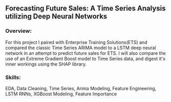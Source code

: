 ## Forecasting Future Sales: A Time Series Analysis utilizing Deep Neural Networks
### Overview: 
For this project I paired with Enterprise Training Solutions(ETS) and compared the classic Time Series ARIMA model to a LSTM deep neural network in an attempt to predict future sales for ETS.
I will also compare the use of an Extreme Gradient Boost model to Time Series data, and digest it's inner workings using the SHAP library. 
### Skills: 
EDA, Data Cleaning, Time Series, Arima Modeling, Feature Engineering, LSTM RNNs, XGBoost Modeling, Feature Importance 
